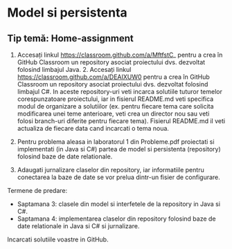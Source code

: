 # Model si persistenta

## Tip temă: Home-assignment


1. Accesați linkul https://classroom.github.com/a/MftfstC_ pentru a crea în GitHub Classroom un repository asociat proiectului dvs. dezvoltat folosind limbajul Java. 2. Accesați linkul https://classroom.github.com/a/DEAIXUW0 pentru a crea în GitHub Classroom un repository asociat proiectului dvs. dezvoltat folosind limbajul C#. In aceste repository-uri veti incarca solutiile tuturor temelor corespunzatoare proiectului, iar in fisierul README.md veti specifica modul de organizare a solutiilor (ex. pentru fiecare tema care solicita modificarea unei teme anterioare, veti crea un director nou sau veti folosi branch-uri diferite pentru fiecare tema). Fisierul README.md il veti actualiza de fiecare data cand incarcati o tema noua.

2. Pentru problema aleasa in laboratorul 1 din Probleme.pdf proiectati si implementati (in Java si C#) partea de model si persistenta (repository) folosind baze de date relationale.

3. Adaugati jurnalizare claselor din repository, iar informatiile pentru conectarea la baze de date se vor prelua dintr-un fisier de configurare.

Termene de predare:
- Saptamana 3: clasele din model si interfetele de la repository in Java si C#.
- Saptamana 4: implementarea claselor din repository folosind baze de date relationale in Java si C# si jurnalizare.
 
Incarcati solutiile voastre in GitHub.
